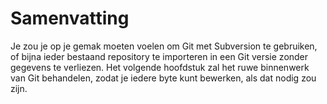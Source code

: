 # Samenvatting

Je zou je op je gemak moeten voelen om Git met Subversion te gebruiken, of bijna ieder bestaand repository te importeren in een Git versie zonder gegevens te verliezen. Het volgende hoofdstuk zal het ruwe binnenwerk van Git behandelen, zodat je iedere byte kunt bewerken, als dat nodig zou zijn.
